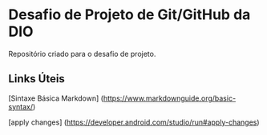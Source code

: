 # Desafio de Projeto de Git/GitHub da DIO
Repositório criado para o desafio de projeto.

## Links Úteis 
[Sintaxe Básica Markdown] (https://www.markdownguide.org/basic-syntax/)

[apply changes]           (https://developer.android.com/studio/run#apply-changes)
